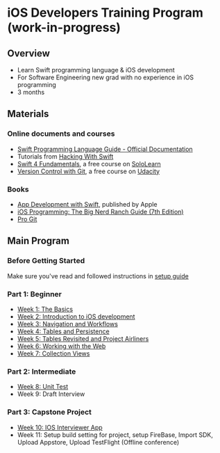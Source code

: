 # iOS Developers Training Program (work-in-progress)

## Overview
- Learn Swift programming language & iOS development
- For Software Engineering new grad with no experience in iOS programming
- 3 months

## Materials
### Online documents and courses
- [Swift Programming Language Guide - Official Documentation](https://docs.swift.org/swift-book/LanguageGuide/TheBasics.html)
- Tutorials from [Hacking With Swift](https://www.hackingwithswift.com/100)
- [Swift 4 Fundamentals](https://www.sololearn.com/Course/Swift/), a free course on [SoloLearn](https://www.sololearn.com/)
- [Version Control with Git](https://classroom.udacity.com/courses/ud123), a free course on [Udacity](https://udacity.com/)

### Books
- [App Development with Swift](https://itunes.apple.com/us/book/app-development-with-swift/id1219117996), published by Apple
- [iOS Programming: The Big Nerd Ranch Guide (7th Edition)](https://drive.google.com/drive/folders/1TdMkX8iBFOeOiWRKvprOkhGKKlJHn2KE?usp=sharing)
- [Pro Git](https://git-scm.com/book/en/v2)

## Main Program
### Before Getting Started
Make sure you've read and followed instructions in [setup guide](./setup/00-setup.md)

### Part 1: Beginner
- [Week 1: The Basics](./program/01-week1-the-basics.md)
- [Week 2: Introduction to iOS development](./program/02-week2-intro-to-ios.md)
- [Week 3: Navigation and Workflows](./program/03-week3-navigation-and-workflows.md)
- [Week 4: Tables and Persistence](./program/04-week4-tables-and-persistence.md)
- [Week 5: Tables Revisited and Project Airliners](./program/05-week5-tables-revisited-project-airliners.md)
- [Week 6: Working with the Web](./program/06-week6-working-with-the-web.md)
- [Week 7: Collection Views](./program/07-week7-collection-views.md)

### Part 2: Intermediate
- [Week 8: Unit Test](./program/08-week8-Unit-test.md)
- Week 9: Draft Interview
### Part 3: Capstone Project
- [Week 10: IOS Interviewer App](./program/10-week10-capstone-project.md)
- Week 11: Setup build setting for project, setup FireBase, Import SDK, Upload Appstore, Upload TestFlight (Offline conference)
